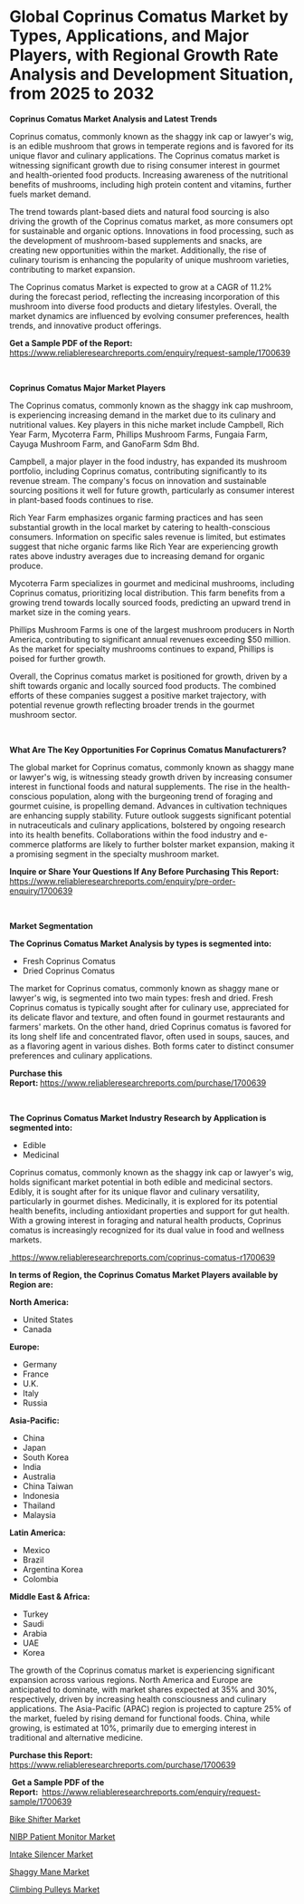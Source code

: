 <p><h1>Global Coprinus Comatus Market by Types, Applications, and Major Players, with Regional Growth Rate Analysis and Development Situation, from 2025 to 2032</h1></p><p><strong>Coprinus Comatus Market Analysis and Latest Trends</strong></p>
<p><p>Coprinus comatus, commonly known as the shaggy ink cap or lawyer's wig, is an edible mushroom that grows in temperate regions and is favored for its unique flavor and culinary applications. The Coprinus comatus market is witnessing significant growth due to rising consumer interest in gourmet and health-oriented food products. Increasing awareness of the nutritional benefits of mushrooms, including high protein content and vitamins, further fuels market demand.</p><p>The trend towards plant-based diets and natural food sourcing is also driving the growth of the Coprinus comatus market, as more consumers opt for sustainable and organic options. Innovations in food processing, such as the development of mushroom-based supplements and snacks, are creating new opportunities within the market. Additionally, the rise of culinary tourism is enhancing the popularity of unique mushroom varieties, contributing to market expansion.</p><p>The Coprinus comatus Market is expected to grow at a CAGR of 11.2% during the forecast period, reflecting the increasing incorporation of this mushroom into diverse food products and dietary lifestyles. Overall, the market dynamics are influenced by evolving consumer preferences, health trends, and innovative product offerings.</p></p>
<p><strong>Get a Sample PDF of the Report:&nbsp;</strong> <a href="https://www.reliableresearchreports.com/enquiry/request-sample/1700639?utm_campaign=16&utm_medium=2&utm_source=Github&utm_content=ia&utm_term=09012025&utm_id=coprinus-comatus">https://www.reliableresearchreports.com/enquiry/request-sample/1700639</a></p>
<p>&nbsp;</p>
<p><strong>Coprinus Comatus Major Market Players</strong></p>
<p><p>The Coprinus comatus, commonly known as the shaggy ink cap mushroom, is experiencing increasing demand in the market due to its culinary and nutritional values. Key players in this niche market include Campbell, Rich Year Farm, Mycoterra Farm, Phillips Mushroom Farms, Fungaia Farm, Cayuga Mushroom Farm, and GanoFarm Sdm Bhd. </p><p>Campbell, a major player in the food industry, has expanded its mushroom portfolio, including Coprinus comatus, contributing significantly to its revenue stream. The company's focus on innovation and sustainable sourcing positions it well for future growth, particularly as consumer interest in plant-based foods continues to rise.</p><p>Rich Year Farm emphasizes organic farming practices and has seen substantial growth in the local market by catering to health-conscious consumers. Information on specific sales revenue is limited, but estimates suggest that niche organic farms like Rich Year are experiencing growth rates above industry averages due to increasing demand for organic produce.</p><p>Mycoterra Farm specializes in gourmet and medicinal mushrooms, including Coprinus comatus, prioritizing local distribution. This farm benefits from a growing trend towards locally sourced foods, predicting an upward trend in market size in the coming years.</p><p>Phillips Mushroom Farms is one of the largest mushroom producers in North America, contributing to significant annual revenues exceeding $50 million. As the market for specialty mushrooms continues to expand, Phillips is poised for further growth.</p><p>Overall, the Coprinus comatus market is positioned for growth, driven by a shift towards organic and locally sourced food products. The combined efforts of these companies suggest a positive market trajectory, with potential revenue growth reflecting broader trends in the gourmet mushroom sector.</p></p>
<p>&nbsp;</p>
<p><strong>What Are The Key Opportunities For Coprinus Comatus Manufacturers?</strong></p>
<p><p>The global market for Coprinus comatus, commonly known as shaggy mane or lawyer's wig, is witnessing steady growth driven by increasing consumer interest in functional foods and natural supplements. The rise in the health-conscious population, along with the burgeoning trend of foraging and gourmet cuisine, is propelling demand. Advances in cultivation techniques are enhancing supply stability. Future outlook suggests significant potential in nutraceuticals and culinary applications, bolstered by ongoing research into its health benefits. Collaborations within the food industry and e-commerce platforms are likely to further bolster market expansion, making it a promising segment in the specialty mushroom market.</p></p>
<p><strong>Inquire or Share Your Questions If Any Before Purchasing This Report:</strong> <a href="https://www.reliableresearchreports.com/enquiry/pre-order-enquiry/1700639?utm_campaign=16&utm_medium=2&utm_source=Github&utm_content=ia&utm_term=09012025&utm_id=coprinus-comatus">https://www.reliableresearchreports.com/enquiry/pre-order-enquiry/1700639</a></p>
<p>&nbsp;</p>
<p><strong>Market Segmentation</strong></p>
<p><strong>The Coprinus Comatus Market Analysis by types is segmented into:</strong></p>
<p><ul><li>Fresh Coprinus Comatus</li><li>Dried Coprinus Comatus</li></ul></p>
<p><p>The market for Coprinus comatus, commonly known as shaggy mane or lawyer's wig, is segmented into two main types: fresh and dried. Fresh Coprinus comatus is typically sought after for culinary use, appreciated for its delicate flavor and texture, and often found in gourmet restaurants and farmers' markets. On the other hand, dried Coprinus comatus is favored for its long shelf life and concentrated flavor, often used in soups, sauces, and as a flavoring agent in various dishes. Both forms cater to distinct consumer preferences and culinary applications.</p></p>
<p><strong>Purchase this Report:&nbsp;</strong><a href="https://www.reliableresearchreports.com/purchase/1700639?utm_campaign=16&utm_medium=2&utm_source=Github&utm_content=ia&utm_term=09012025&utm_id=coprinus-comatus">https://www.reliableresearchreports.com/purchase/1700639</a></p>
<p>&nbsp;</p>
<p><strong>The Coprinus Comatus Market Industry Research by Application is segmented into:</strong></p>
<p><ul><li>Edible</li><li>Medicinal</li></ul></p>
<p><p>Coprinus comatus, commonly known as the shaggy ink cap or lawyer's wig, holds significant market potential in both edible and medicinal sectors. Edibly, it is sought after for its unique flavor and culinary versatility, particularly in gourmet dishes. Medicinally, it is explored for its potential health benefits, including antioxidant properties and support for gut health. With a growing interest in foraging and natural health products, Coprinus comatus is increasingly recognized for its dual value in food and wellness markets.</p></p>
<p><a href="https://www.reliableresearchreports.com/coprinus-comatus-r1700639?utm_campaign=16&utm_medium=2&utm_source=Github&utm_content=ia&utm_term=09012025&utm_id=coprinus-comatus">&nbsp;https://www.reliableresearchreports.com/coprinus-comatus-r1700639</a></p>
<p><strong>In terms of Region, the Coprinus Comatus Market Players available by Region are:</strong></p>
<p>
    <p> <strong> North America: </strong>
        <ul>
            <li>United States</li>
            <li>Canada</li>
        </ul>
        </p> 
    <p> <strong> Europe: </strong>
        <ul>
            <li>Germany</li>
            <li>France</li>
            <li>U.K.</li>
            <li>Italy</li>
            <li>Russia</li>
        </ul>
        </p> 
    <p> <strong> Asia-Pacific: </strong>
        <ul>
            <li>China</li>
            <li>Japan</li>
            <li>South Korea</li>
            <li>India</li>
            <li>Australia</li>
            <li>China Taiwan</li>
            <li>Indonesia</li>
            <li>Thailand</li>
            <li>Malaysia</li>
        </ul>
        </p> 
    <p> <strong> Latin America: </strong>
        <ul>
            <li>Mexico</li>
            <li>Brazil</li>
            <li>Argentina Korea</li>
            <li>Colombia</li>
        </ul>
        </p> 
    <p> <strong> Middle East & Africa: </strong>
        <ul>
            <li>Turkey</li>
            <li>Saudi</li>
            <li>Arabia</li>
            <li>UAE</li>
            <li>Korea</li>
        </ul>
    </p>
    </p>
<p><p>The growth of the Coprinus comatus market is experiencing significant expansion across various regions. North America and Europe are anticipated to dominate, with market shares expected at 35% and 30%, respectively, driven by increasing health consciousness and culinary applications. The Asia-Pacific (APAC) region is projected to capture 25% of the market, fueled by rising demand for functional foods. China, while growing, is estimated at 10%, primarily due to emerging interest in traditional and alternative medicine.</p></p>
<p><strong>Purchase this Report: </strong><a href="https://www.reliableresearchreports.com/purchase/1700639?utm_campaign=16&utm_medium=2&utm_source=Github&utm_content=ia&utm_term=09012025&utm_id=coprinus-comatus">https://www.reliableresearchreports.com/purchase/1700639</a></p>
<p>&nbsp;<strong>Get a Sample PDF of the Report:&nbsp;&nbsp;</strong><a href="https://www.reliableresearchreports.com/enquiry/request-sample/1700639?utm_campaign=16&utm_medium=2&utm_source=Github&utm_content=ia&utm_term=09012025&utm_id=coprinus-comatus">https://www.reliableresearchreports.com/enquiry/request-sample/1700639</a></p>
<p><strong></strong></p>
<p><p><a href="https://github.com/shirleenfraker87/Market-Research-Report-List-1/blob/main/bike-shifter-market.md?utm_campaign=16&utm_medium=2&utm_source=Github&utm_content=ia&utm_term=09012025&utm_id=coprinus-comatus">Bike Shifter Market</a></p><p><a href="https://github.com/JosephineMcguire65/Market-Research-Report-List-1/blob/main/nibp-patient-monitor-market.md?utm_campaign=16&utm_medium=2&utm_source=Github&utm_content=ia&utm_term=09012025&utm_id=coprinus-comatus">NIBP Patient Monitor Market</a></p><p><a href="https://github.com/jerhoskinson197676/Market-Research-Report-List-1/blob/main/intake-silencer-market.md?utm_campaign=16&utm_medium=2&utm_source=Github&utm_content=ia&utm_term=09012025&utm_id=coprinus-comatus">Intake Silencer Market</a></p><p><a href="https://github.com/mezokathleen834/Market-Research-Report-List-1/blob/main/shaggy-mane-market.md?utm_campaign=16&utm_medium=2&utm_source=Github&utm_content=ia&utm_term=09012025&utm_id=coprinus-comatus">Shaggy Mane Market</a></p><p><a href="https://github.com/norbeludie83/Market-Research-Report-List-1/blob/main/climbing-pulleys-market.md?utm_campaign=16&utm_medium=2&utm_source=Github&utm_content=ia&utm_term=09012025&utm_id=coprinus-comatus">Climbing Pulleys Market</a></p></p>